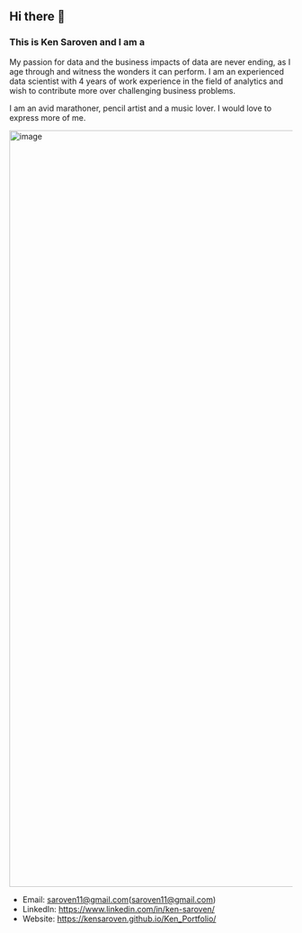 ## Hi there 👋

### This is Ken Saroven and I am a 

My passion for data and the business impacts of data are never ending, as I age through and witness the wonders it can perform. I am an experienced data scientist with 4 years of work experience in the field of analytics and wish to contribute more over challenging business problems.

I am an avid marathoner, pencil artist and a music lover. I would love to express more of me.

<img width="1344" alt="image" src="https://user-images.githubusercontent.com/60126568/231059993-17e5eabd-b7d2-45fe-b633-cd4f98b0fa0b.png">

- Email: saroven11@gmail.com(saroven11@gmail.com)
- LinkedIn: https://www.linkedin.com/in/ken-saroven/
- Website: https://kensaroven.github.io/Ken_Portfolio/


